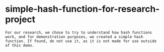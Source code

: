 # simple-hash-function-for-research-project
    For our research, we chose to try to understand how hash functions work, and for demonstration purposes, we created a simple hash function. If found, do not use it, as it is not made for use outside of this demo.
